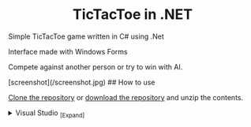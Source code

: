 <h1 align="center">
	TicTacToe in .NET
</h1>
Simple TicTacToe game written in C# using .Net
<p>Interface made with Windows Forms</p>
<p>Compete against another person or try to win with AI.</p>
[screenshot](/screenshot.jpg)
## How to use

[Clone the repository](https://docs.github.com/en/repositories/creating-and-managing-repositories/cloning-a-repository) or [download the repository](https://github.com/krzywicki1/TicTacToe/archive/refs/heads/master.zip) and unzip the contents.

<details>
<summary>
Visual Studio <sub>[Expand]</sub>
</summary>
<p>

> 1. Install [Visual Studio](https://visualstudio.microsoft.com/) if not already installed.
>
> 2. Open the **`TicTacToe.sln`** file in Visual Studio.
>
> 3. Run the games with the `Debug`->`Start Debugging` (default hotkey `F5`) option in the menu strip.
